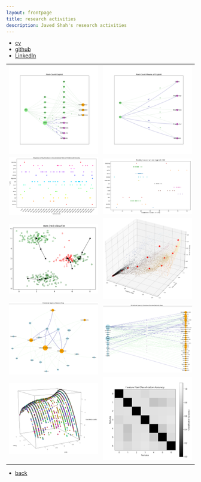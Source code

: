 ```yaml
---
layout: frontpage
title: research activities
description: Javed Shah's research activities
---
```


<div class="navbar">
  <div class="navbar-inner">
      <ul class="nav">
          <li><a href="{{ BASE_PATH }}/jshah-public.pdf">cv</a></li>
          <li><a href="https://github.com/javedmshah">github</a></li>
          <li><a href="https://linkedin.com/in/javedmaqboolshah">LinkedIn</a></li>
      </ul>
  </div>
</div>

<table class="wide">
<tr>
  <td class="left">
    <a href="pics/exploits.html">
        <img style="float: center;" src="pics/post_exploits.png" alt="Post-Covid19 Exploits" title="Pre Covid19 Exploit Map" />
    </a>
  </td>
  <td class="right">
  <a href="pics/exploits.html">
      <img style="float: center;" src="pics/post_subexploits.png" alt="Post-Covid19 means of exploits" title="Post Covid19 SubExploit Map" />
  </a>
  </td>
</tr>
<tr>
  <td class="left">
    <a href="pics/triggers.html">
        <img style="float: center;" src="pics/trigger_dispersion.png" alt="Dispersion plot for emotional triggers" title="Dispersion plot for emotional triggers" />
    </a>
  </td>
  <td class="right">
  <a href="pics/triggers.html">
      <img style="float: center;" src="pics/session_triggers.png" alt="Tracking in-session anxiety" title="Tracking in-session anxiety"/>
  </a>
  </td>
</tr>
<tr>
  <td class="left">
    <a href="pics/bots.html">
        <img style="float: center;" src="pics/bots.png" alt="Bots Classifier" title="K-Means Clustering" />
    </a>
  </td>
  <td class="right">
  <a href="pics/bots.html">
      <img style="float: center;" src="pics/suspicion.png" alt="Mapping bot likelihood with k-means" title="K-Means Clustering"/>
  </a>
  </td>
</tr>
<tr>
  <td class="left">
    <a href="pics/emotion_agency.html">
        <img style="float: center;" src="pics/final_coded_network_graph_emotion_agency.png" alt="Agency Network Graph" title="Feature Agency Network Modeling" />
    </a>
  </td>
  <td class="right">
  <a href="pics/emotion_agency.html">
      <img style="float: center;" src="pics/paper_final_coded_network_graph_emotion_agency.png" alt="Literature Review Network Graph" title="Feature Extraction from Literature Studies"/>
  </a>
  </td>
</tr>
<tr>
  <td class="left">
    <a href="pics/relheg.html">
        <img style="float: center;" src="pics/fixed_model_final.png" alt="modeling conflict" title="Generalized Linear Models for computational sociology" />
    </a>
  </td>
  <td class="right">
  <a href="pics/gtfeature.html">
      <img style="float: center;" src="pics/gt_feature_classes.png" alt="Pairwise feature classification accuracy" title="Game theory for feature analysis"/>
  </a>
  </td>
</tr>
<tr>
  <td class="left">

  </td>
</tr>
</table>

<div class="navbar">
  <div class="navbar-inner">
      <ul class="nav">
          <li><a href="index.html">back</a></li>
      </ul>
  </div>
</div>

